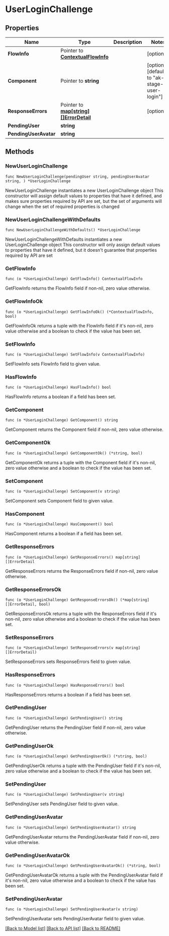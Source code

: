 # UserLoginChallenge

## Properties

Name | Type | Description | Notes
------------ | ------------- | ------------- | -------------
**FlowInfo** | Pointer to [**ContextualFlowInfo**](ContextualFlowInfo.md) |  | [optional] 
**Component** | Pointer to **string** |  | [optional] [default to "ak-stage-user-login"]
**ResponseErrors** | Pointer to [**map[string][]ErrorDetail**](array.md) |  | [optional] 
**PendingUser** | **string** |  | 
**PendingUserAvatar** | **string** |  | 

## Methods

### NewUserLoginChallenge

`func NewUserLoginChallenge(pendingUser string, pendingUserAvatar string, ) *UserLoginChallenge`

NewUserLoginChallenge instantiates a new UserLoginChallenge object
This constructor will assign default values to properties that have it defined,
and makes sure properties required by API are set, but the set of arguments
will change when the set of required properties is changed

### NewUserLoginChallengeWithDefaults

`func NewUserLoginChallengeWithDefaults() *UserLoginChallenge`

NewUserLoginChallengeWithDefaults instantiates a new UserLoginChallenge object
This constructor will only assign default values to properties that have it defined,
but it doesn't guarantee that properties required by API are set

### GetFlowInfo

`func (o *UserLoginChallenge) GetFlowInfo() ContextualFlowInfo`

GetFlowInfo returns the FlowInfo field if non-nil, zero value otherwise.

### GetFlowInfoOk

`func (o *UserLoginChallenge) GetFlowInfoOk() (*ContextualFlowInfo, bool)`

GetFlowInfoOk returns a tuple with the FlowInfo field if it's non-nil, zero value otherwise
and a boolean to check if the value has been set.

### SetFlowInfo

`func (o *UserLoginChallenge) SetFlowInfo(v ContextualFlowInfo)`

SetFlowInfo sets FlowInfo field to given value.

### HasFlowInfo

`func (o *UserLoginChallenge) HasFlowInfo() bool`

HasFlowInfo returns a boolean if a field has been set.

### GetComponent

`func (o *UserLoginChallenge) GetComponent() string`

GetComponent returns the Component field if non-nil, zero value otherwise.

### GetComponentOk

`func (o *UserLoginChallenge) GetComponentOk() (*string, bool)`

GetComponentOk returns a tuple with the Component field if it's non-nil, zero value otherwise
and a boolean to check if the value has been set.

### SetComponent

`func (o *UserLoginChallenge) SetComponent(v string)`

SetComponent sets Component field to given value.

### HasComponent

`func (o *UserLoginChallenge) HasComponent() bool`

HasComponent returns a boolean if a field has been set.

### GetResponseErrors

`func (o *UserLoginChallenge) GetResponseErrors() map[string][]ErrorDetail`

GetResponseErrors returns the ResponseErrors field if non-nil, zero value otherwise.

### GetResponseErrorsOk

`func (o *UserLoginChallenge) GetResponseErrorsOk() (*map[string][]ErrorDetail, bool)`

GetResponseErrorsOk returns a tuple with the ResponseErrors field if it's non-nil, zero value otherwise
and a boolean to check if the value has been set.

### SetResponseErrors

`func (o *UserLoginChallenge) SetResponseErrors(v map[string][]ErrorDetail)`

SetResponseErrors sets ResponseErrors field to given value.

### HasResponseErrors

`func (o *UserLoginChallenge) HasResponseErrors() bool`

HasResponseErrors returns a boolean if a field has been set.

### GetPendingUser

`func (o *UserLoginChallenge) GetPendingUser() string`

GetPendingUser returns the PendingUser field if non-nil, zero value otherwise.

### GetPendingUserOk

`func (o *UserLoginChallenge) GetPendingUserOk() (*string, bool)`

GetPendingUserOk returns a tuple with the PendingUser field if it's non-nil, zero value otherwise
and a boolean to check if the value has been set.

### SetPendingUser

`func (o *UserLoginChallenge) SetPendingUser(v string)`

SetPendingUser sets PendingUser field to given value.


### GetPendingUserAvatar

`func (o *UserLoginChallenge) GetPendingUserAvatar() string`

GetPendingUserAvatar returns the PendingUserAvatar field if non-nil, zero value otherwise.

### GetPendingUserAvatarOk

`func (o *UserLoginChallenge) GetPendingUserAvatarOk() (*string, bool)`

GetPendingUserAvatarOk returns a tuple with the PendingUserAvatar field if it's non-nil, zero value otherwise
and a boolean to check if the value has been set.

### SetPendingUserAvatar

`func (o *UserLoginChallenge) SetPendingUserAvatar(v string)`

SetPendingUserAvatar sets PendingUserAvatar field to given value.



[[Back to Model list]](../README.md#documentation-for-models) [[Back to API list]](../README.md#documentation-for-api-endpoints) [[Back to README]](../README.md)


